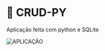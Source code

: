 # 🐍 CRUD-PY
Aplicação feita com python e SQLite


![APLICAÇÃO](https://github.com/lucasgm18/CRUD-PY/assets/127359287/217e45cd-2708-41f9-ab94-1cfccf6cbeea)

